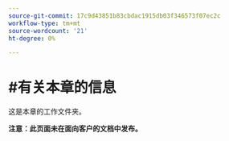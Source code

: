 ```yaml
---
source-git-commit: 17c9d43851b83cbdac1915db03f346573f07ec2c
workflow-type: tm+mt
source-wordcount: '21'
ht-degree: 0%

---
```

# #有关本章的信息

这是本章的工作文件夹。

**注意：此页面未在面向客户的文档中发布。**
